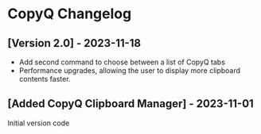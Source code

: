 # CopyQ Changelog

## [Version 2.0] - 2023-11-18

- Add second command to choose between a list of CopyQ tabs
- Performance upgrades, allowing the user to display more clipboard contents faster.

## [Added CopyQ Clipboard Manager] - 2023-11-01

Initial version code